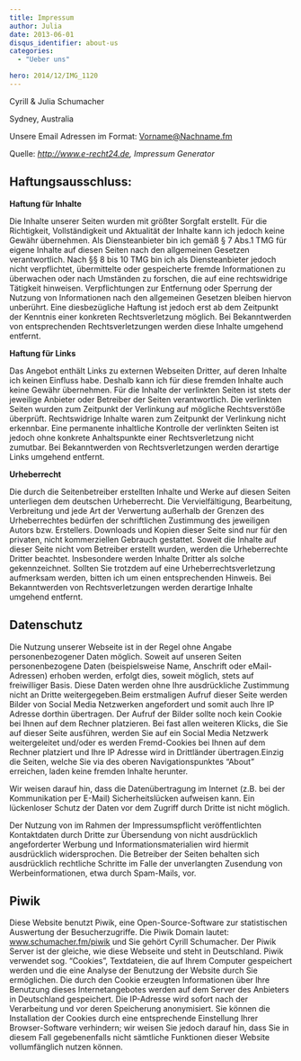 ```yaml
---
title: Impressum
author: Julia
date: 2013-06-01
disqus_identifier: about-us
categories:
  - "Ueber uns"

hero: 2014/12/IMG_1120
---
```


Cyrill & Julia Schumacher

Sydney, Australia

Unsere Email Adressen im Format: Vorname@Nachname.fm
<!--more-->

Quelle: *<a href="http://www.e-recht24.de" target="_blank">http://www.e-recht24.de</a>, Impressum Generator*

## Haftungsausschluss:

**Haftung für Inhalte**

Die Inhalte unserer Seiten wurden mit größter Sorgfalt erstellt. Für die
Richtigkeit, Vollständigkeit und Aktualität der Inhalte kann ich jedoch keine
Gewähr übernehmen. Als Diensteanbieter bin ich gemäß § 7 Abs.1 TMG für eigene
Inhalte auf diesen Seiten nach den allgemeinen Gesetzen verantwortlich. Nach §§
8 bis 10 TMG bin ich als Diensteanbieter jedoch nicht verpflichtet, übermittelte
oder gespeicherte fremde Informationen zu überwachen oder nach Umständen zu
forschen, die auf eine rechtswidrige Tätigkeit hinweisen. Verpflichtungen zur
Entfernung oder Sperrung der Nutzung von Informationen nach den allgemeinen
Gesetzen bleiben hiervon unberührt. Eine diesbezügliche Haftung ist jedoch erst
ab dem Zeitpunkt der Kenntnis einer konkreten Rechtsverletzung möglich. Bei
Bekanntwerden von entsprechenden Rechtsverletzungen werden diese Inhalte
umgehend entfernt.

**Haftung für Links**

Das Angebot enthält Links zu externen Webseiten Dritter, auf deren Inhalte ich
keinen Einfluss habe. Deshalb kann ich für diese fremden Inhalte auch keine
Gewähr übernehmen. Für die Inhalte der verlinkten Seiten ist stets der jeweilige
Anbieter oder Betreiber der Seiten verantwortlich. Die verlinkten Seiten wurden
zum Zeitpunkt der Verlinkung auf mögliche Rechtsverstöße überprüft.
Rechtswidrige Inhalte waren zum Zeitpunkt der Verlinkung nicht erkennbar. Eine
permanente inhaltliche Kontrolle der verlinkten Seiten ist jedoch ohne konkrete
Anhaltspunkte einer Rechtsverletzung nicht zumutbar. Bei Bekanntwerden von
Rechtsverletzungen werden derartige Links umgehend entfernt.

**Urheberrecht**

Die durch die Seitenbetreiber erstellten Inhalte und Werke auf diesen Seiten
unterliegen dem deutschen Urheberrecht. Die Vervielfältigung, Bearbeitung,
Verbreitung und jede Art der Verwertung außerhalb der Grenzen des Urheberrechtes
bedürfen der schriftlichen Zustimmung des jeweiligen Autors bzw. Erstellers.
Downloads und Kopien dieser Seite sind nur für den privaten, nicht kommerziellen
Gebrauch gestattet. Soweit die Inhalte auf dieser Seite nicht vom Betreiber
erstellt wurden, werden die Urheberrechte Dritter beachtet. Insbesondere werden
Inhalte Dritter als solche gekennzeichnet. Sollten Sie trotzdem auf eine
Urheberrechtsverletzung aufmerksam werden, bitten ich um einen entsprechenden
Hinweis. Bei Bekanntwerden von Rechtsverletzungen werden derartige Inhalte
umgehend entfernt.

## Datenschutz

Die Nutzung unserer Webseite ist in der Regel ohne Angabe personenbezogener
Daten möglich. Soweit auf unseren Seiten personenbezogene Daten (beispielsweise
Name, Anschrift oder eMail-Adressen) erhoben werden, erfolgt dies, soweit
möglich, stets auf freiwilliger Basis. Diese Daten werden ohne Ihre
ausdrückliche Zustimmung nicht an Dritte weitergegeben.Beim erstmaligen Aufruf
dieser Seite werden Bilder von Social Media Netzwerken angefordert und somit
auch Ihre IP Adresse dorthin übertragen. Der Aufruf der Bilder sollte noch kein
Cookie bei Ihnen auf dem Rechner platzieren. Bei fast allen weiteren Klicks, die
Sie auf dieser Seite ausführen, werden Sie auf ein Social Media Netzwerk
weitergeleitet und/oder es werden Fremd-Cookies bei Ihnen auf dem Rechner
platziert und Ihre IP Adresse wird in Drittländer übertragen.Einzig die Seiten,
welche Sie via des oberen Navigationspunktes &#8220;About&#8221; erreichen,
laden keine fremden Inhalte herunter.

Wir weisen darauf hin, dass die Datenübertragung im Internet (z.B. bei der
Kommunikation per E-Mail) Sicherheitslücken aufweisen kann. Ein lückenloser
Schutz der Daten vor dem Zugriff durch Dritte ist nicht möglich.

Der Nutzung von im Rahmen der Impressumspflicht veröffentlichten Kontaktdaten
durch Dritte zur Übersendung von nicht ausdrücklich angeforderter Werbung und
Informationsmaterialien wird hiermit ausdrücklich widersprochen. Die Betreiber
der Seiten behalten sich ausdrücklich rechtliche Schritte im Falle der
unverlangten Zusendung von Werbeinformationen, etwa durch Spam-Mails, vor.

## Piwik

Diese Website benutzt Piwik, eine Open-Source-Software zur statistischen
Auswertung der Besucherzugriffe. Die Piwik Domain lautet: <a
href="http://www.schumacher.fm/piwik"
target="_blank">www.schumacher.fm/piwik</a> und Sie gehört Cyrill Schumacher.
Der Piwik Server ist der gleiche, wie diese Webseite und steht in Deutschland.
Piwik verwendet sog. “Cookies”, Textdateien, die auf Ihrem Computer gespeichert
werden und die eine Analyse der Benutzung der Website durch Sie ermöglichen. Die
durch den Cookie erzeugten Informationen über Ihre Benutzung dieses
Internetangebotes werden auf dem Server des Anbieters in Deutschland
gespeichert. Die IP-Adresse wird sofort nach der Verarbeitung und vor deren
Speicherung anonymisiert. Sie können die Installation der Cookies durch eine
entsprechende Einstellung Ihrer Browser-Software verhindern; wir weisen Sie
jedoch darauf hin, dass Sie in diesem Fall gegebenenfalls nicht sämtliche
Funktionen dieser Website vollumfänglich nutzen können.